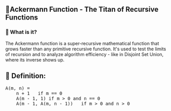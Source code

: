 ## 👹Ackermann Function - The Titan of Recursive Functions
### 🧠 What is it?
The Ackermann function is a super-recursive mathematical function that grows faster than any primitive recursive function. It's used to test the limits of recursion and to analyze algorithm efficiency - like in Disjoint Set Union, where its inverse shows up.

## 🧮 Definition: 
<pre>
A(m, n) = 
    n + 1   if m == 0
    A(m - 1, 1) if m > 0 and n == 0
    A(m - 1, A(m, n - 1))   if m > 0 and n > 0
</pre>